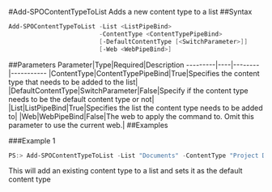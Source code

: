 #Add-SPOContentTypeToList
Adds a new content type to a list
##Syntax
```powershell
Add-SPOContentTypeToList -List <ListPipeBind>
                         -ContentType <ContentTypePipeBind>
                         [-DefaultContentType [<SwitchParameter>]]
                         [-Web <WebPipeBind>]
```


##Parameters
Parameter|Type|Required|Description
---------|----|--------|-----------
|ContentType|ContentTypePipeBind|True|Specifies the content type that needs to be added to the list|
|DefaultContentType|SwitchParameter|False|Specify if the content type needs to be the default content type or not|
|List|ListPipeBind|True|Specifies the list the content type needs to be added to|
|Web|WebPipeBind|False|The web to apply the command to. Omit this parameter to use the current web.|
##Examples

###Example 1
```powershell
PS:> Add-SPOContentTypeToList -List "Documents" -ContentType "Project Document" -DefaultContentType
```
This will add an existing content type to a list and sets it as the default content type
